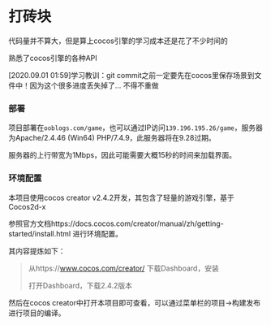 # 打砖块

代码量并不算大，但是算上cocos引擎的学习成本还是花了不少时间的

熟悉了cocos引擎的各种API

[2020.09.01 01:59]学习教训：git commit之前一定要先在cocos里保存场景到文件中！因为这个很多进度丢失掉了... 不得不重做

### 部署

项目部署在`ooblogs.com/game`，也可以通过IP访问`139.196.195.26/game`，服务器为Apache/2.4.46 (Win64) PHP/7.4.9，此服务器将在9.28过期。

服务器的上行带宽为1Mbps，因此可能需要大概15秒的时间来加载界面。

### 环境配置

本项目使用cocos creator v2.4.2开发，其包含了轻量的游戏引擎，基于Cocos2d-x

参照官方文档https://docs.cocos.com/creator/manual/zh/getting-started/install.html 进行环境配置。

其内容提炼如下：

> 从https://www.cocos.com/creator/ 下载Dashboard，安装
>
> 打开Dashboard，下载2.4.2版本

然后在cocos creator中打开本项目即可查看，可以通过菜单栏的项目->构建发布进行项目的编译。

